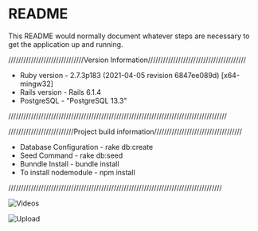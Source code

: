 
# README

This README would normally document whatever steps are necessary to get the
application up and running.


//////////////////////////////Version Information///////////////////////////////////////

* Ruby version - 2.7.3p183 (2021-04-05 revision 6847ee089d) [x64-mingw32]
* Rails version - Rails 6.1.4
* PostgreSQL - "PostgreSQL 13.3"

///////////////////////////////////////////////////////////////////////////////////////

//////////////////////////Project build information///////////////////////////////////

* Database Configuration - rake db:create
* Seed Command - rake db:seed
* Bunndle Install - bundle install
* To install nodemodule - npm install

/////////////////////////////////////////////////////////////////////////////////////

![Videos](https://user-images.githubusercontent.com/63356649/124379028-7e006800-dcd6-11eb-8e39-8220e74ffd6f.JPG)



![Upload](https://user-images.githubusercontent.com/63356649/124379027-7c36a480-dcd6-11eb-8316-d7b5dc828f18.JPG)

